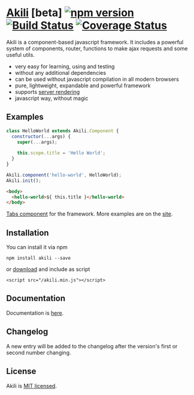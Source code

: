 # [Akili](http://akilijs.com) [beta] [![npm version](https://badge.fury.io/js/akili.svg)](https://badge.fury.io/js/akili) [![Build Status](https://travis-ci.org/ortexx/akili.svg?branch=master)](https://travis-ci.org/ortexx/akili) [![Coverage Status](https://coveralls.io/repos/github/ortexx/akili/badge.svg?branch=master)](https://coveralls.io/github/ortexx/akili?branch=master)

Akili is a component-based javascript framework. 
It includes a powerful system of components, router, functions to make ajax requests and some useful utils.

* very easy for learning, using and testing
* without any additional dependencies
* can be used without javascript compilation in all modern browsers
* pure, lightweight, expandable and powerful framework
* supports [server rendering](https://github.com/ortexx/akili-connect)
* javascript way, without magic

## Examples

```js
class HelloWorld extends Akili.Component {
  constructor(...args) {
    super(...args);
    
    this.scope.title = 'Hello World';
  }
}

Akili.component('hello-world', HelloWorld);
Akili.init();
```

```html
<body>
  <hello-world>${ this.title }</hello-world>
</body>
```

[Tabs component](https://github.com/ortexx/akili-tabs) for the framework.
More examples are on the [site](http://akilijs.com).

## Installation
You can install it via npm

```
npm install akili --save
```

or [download](http://akilijs.com/js/libs/akili.min.js) and include as script
 
```
<script src="/akili.min.js"></script>
```

## Documentation
Documentation is [here](http://akilijs.com/docs/getting-started).

## Changelog
A new entry will be added to the changelog after the version's first or second number changing.

## License
Akili is [MIT licensed](/LICENSE).


 
